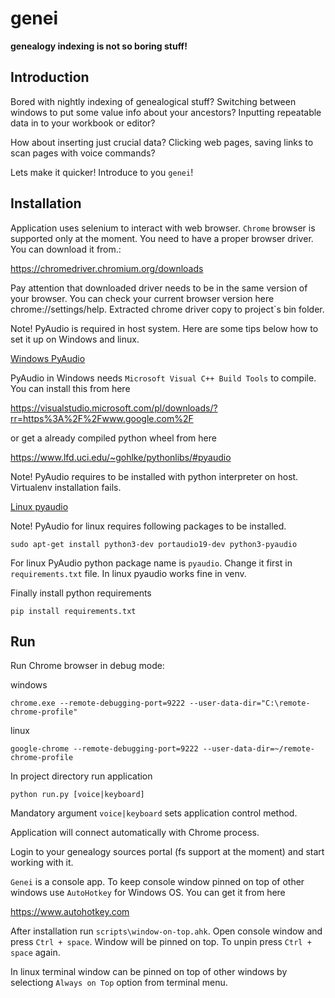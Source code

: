 # genei

**genealogy indexing is not so boring stuff!**

## Introduction

Bored with nightly indexing of genealogical stuff? Switching between windows to 
put some value info about your ancestors? Inputting repeatable data in to your 
workbook or editor?

How about inserting just crucial data? Clicking web pages, saving links to scan 
pages with voice commands?

Lets make it quicker!
Introduce to you `genei`!


## Installation

Application uses selenium to interact with web browser. `Chrome` browser is supported 
only at the moment. You need to have a proper browser driver. You can download it from.:

<https://chromedriver.chromium.org/downloads>

Pay attention that downloaded driver needs to be in the same version of your 
browser. You can check your current browser version here chrome://settings/help.
Extracted chrome driver copy to project\`s bin folder.

Note! PyAudio is required in host system. Here are some tips below how to set it up on 
Windows and linux.

<ins>Windows PyAudio</ins>

PyAudio in Windows needs `Microsoft Visual C++ Build Tools` to compile. You can install 
this from here 

<https://visualstudio.microsoft.com/pl/downloads/?rr=https%3A%2F%2Fwww.google.com%2F>

or get a already compiled python wheel from here 

<https://www.lfd.uci.edu/~gohlke/pythonlibs/#pyaudio>

Note! PyAudio requires to be installed with python interpreter on host. Virtualenv 
installation fails.

<ins>Linux pyaudio</ins>

Note! PyAudio for linux requires following packages to be installed.

```sudo apt-get install python3-dev portaudio19-dev python3-pyaudio```

For linux PyAudio python package name is ```pyaudio```. Change it first in `requirements.txt` 
file. In linux pyaudio works fine in venv.



Finally install python requirements

```pip install requirements.txt```


## Run

Run Chrome browser in debug mode:

windows

```chrome.exe --remote-debugging-port=9222 --user-data-dir="C:\remote-chrome-profile"```

linux

```google-chrome --remote-debugging-port=9222 --user-data-dir=~/remote-chrome-profile```

In project directory run application

```python run.py [voice|keyboard]```

Mandatory argument ```voice|keyboard``` sets application control method.

Application will connect automatically with Chrome process.

Login to your genealogy sources portal (fs support at the moment) and start 
working with it.

`Genei` is a console app. To keep console window pinned on top of other windows 
use `AutoHotkey` for Windows OS. You can get it from here

<https://www.autohotkey.com>

After installation run `scripts\window-on-top.ahk`. Open console window and press
`Ctrl + space`. Window will be pinned on top. To unpin press `Ctrl + space` again.

In linux terminal window can be pinned on top of other windows by selectiong `Always on Top` option from terminal menu. 
